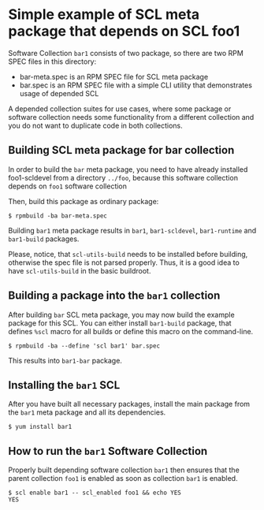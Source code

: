 Simple example of SCL meta package that depends on SCL foo1
===========================================================

Software Collection `bar1` consists of two package, so there are two
RPM SPEC files in this directory:

  * bar-meta.spec is an RPM SPEC file for SCL meta package
  * bar.spec is an RPM SPEC file with a simple CLI utility that
    demonstrates usage of depended SCL

A depended collection suites for use cases, where some package or
software collection needs some functionality from a different collection
and you do not want to duplicate code in both collections.


Building SCL meta package for bar collection
--------------------------------------------

In order to build the `bar` meta package, you need to have already installed
foo1-scldevel from a directory `../foo`, because this software collection
depends on `foo1` software collection

Then, build this package as ordinary package:

    $ rpmbuild -ba bar-meta.spec

Building `bar1` meta package results in `bar1`, `bar1-scldevel`,
`bar1-runtime` and `bar1-build` packages.

Please, notice, that `scl-utils-build` needs to be installed before
building, otherwise the spec file is not parsed properly. Thus, it is
a good idea to have `scl-utils-build` in the basic buildroot.


Building a package into the `bar1` collection
---------------------------------------------

After building `bar` SCL meta package, you may now build the example package
for this SCL. You can either install `bar1-build` package, that defines `%scl`
macro for all builds or define this macro on the command-line.

    $ rpmbuild -ba --define 'scl bar1' bar.spec

This results into `bar1-bar` package.


Installing the `bar1` SCL
-------------------------

After you have built all necessary packages, install the main package from
the `bar1` meta package and all its dependencies.

    $ yum install bar1


How to run the `bar1` Software Collection
-----------------------------------------

Properly built depending software collection `bar1` then ensures that
the parent collection `foo1` is enabled as soon as collection `bar1` is
enabled.

    $ scl enable bar1 -- scl_enabled foo1 && echo YES
    YES

